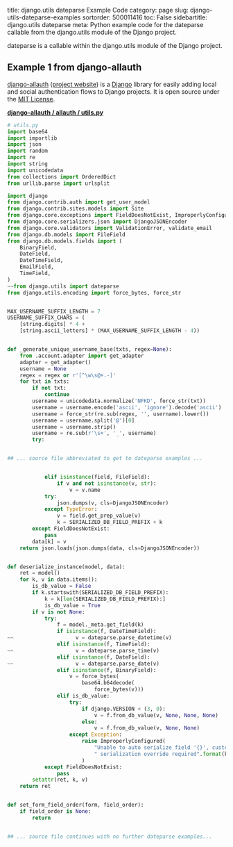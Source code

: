 title: django.utils dateparse Example Code
category: page
slug: django-utils-dateparse-examples
sortorder: 500011416
toc: False
sidebartitle: django.utils dateparse
meta: Python example code for the dateparse callable from the django.utils module of the Django project.


dateparse is a callable within the django.utils module of the Django project.


## Example 1 from django-allauth
[django-allauth](https://github.com/pennersr/django-allauth)
([project website](https://www.intenct.nl/projects/django-allauth/)) is a
[Django](/django.html) library for easily adding local and social authentication
flows to Django projects. It is open source under the
[MIT License](https://github.com/pennersr/django-allauth/blob/master/LICENSE).
         

[**django-allauth / allauth / utils.py**](https://github.com/pennersr/django-allauth/blob/master/allauth/./utils.py)

```python
# utils.py
import base64
import importlib
import json
import random
import re
import string
import unicodedata
from collections import OrderedDict
from urllib.parse import urlsplit

import django
from django.contrib.auth import get_user_model
from django.contrib.sites.models import Site
from django.core.exceptions import FieldDoesNotExist, ImproperlyConfigured
from django.core.serializers.json import DjangoJSONEncoder
from django.core.validators import ValidationError, validate_email
from django.db.models import FileField
from django.db.models.fields import (
    BinaryField,
    DateField,
    DateTimeField,
    EmailField,
    TimeField,
)
~~from django.utils import dateparse
from django.utils.encoding import force_bytes, force_str


MAX_USERNAME_SUFFIX_LENGTH = 7
USERNAME_SUFFIX_CHARS = (
    [string.digits] * 4 +
    [string.ascii_letters] * (MAX_USERNAME_SUFFIX_LENGTH - 4))


def _generate_unique_username_base(txts, regex=None):
    from .account.adapter import get_adapter
    adapter = get_adapter()
    username = None
    regex = regex or r'[^\w\s@+.-]'
    for txt in txts:
        if not txt:
            continue
        username = unicodedata.normalize('NFKD', force_str(txt))
        username = username.encode('ascii', 'ignore').decode('ascii')
        username = force_str(re.sub(regex, '', username).lower())
        username = username.split('@')[0]
        username = username.strip()
        username = re.sub(r'\s+', '_', username)
        try:


## ... source file abbreviated to get to dateparse examples ...


            elif isinstance(field, FileField):
                if v and not isinstance(v, str):
                    v = v.name
            try:
                json.dumps(v, cls=DjangoJSONEncoder)
            except TypeError:
                v = field.get_prep_value(v)
                k = SERIALIZED_DB_FIELD_PREFIX + k
        except FieldDoesNotExist:
            pass
        data[k] = v
    return json.loads(json.dumps(data, cls=DjangoJSONEncoder))


def deserialize_instance(model, data):
    ret = model()
    for k, v in data.items():
        is_db_value = False
        if k.startswith(SERIALIZED_DB_FIELD_PREFIX):
            k = k[len(SERIALIZED_DB_FIELD_PREFIX):]
            is_db_value = True
        if v is not None:
            try:
                f = model._meta.get_field(k)
                if isinstance(f, DateTimeField):
~~                    v = dateparse.parse_datetime(v)
                elif isinstance(f, TimeField):
~~                    v = dateparse.parse_time(v)
                elif isinstance(f, DateField):
~~                    v = dateparse.parse_date(v)
                elif isinstance(f, BinaryField):
                    v = force_bytes(
                        base64.b64decode(
                            force_bytes(v)))
                elif is_db_value:
                    try:
                        if django.VERSION < (3, 0):
                            v = f.from_db_value(v, None, None, None)
                        else:
                            v = f.from_db_value(v, None, None)
                    except Exception:
                        raise ImproperlyConfigured(
                            "Unable to auto serialize field '{}', custom"
                            " serialization override required".format(k)
                        )
            except FieldDoesNotExist:
                pass
        setattr(ret, k, v)
    return ret


def set_form_field_order(form, field_order):
    if field_order is None:
        return


## ... source file continues with no further dateparse examples...

```

